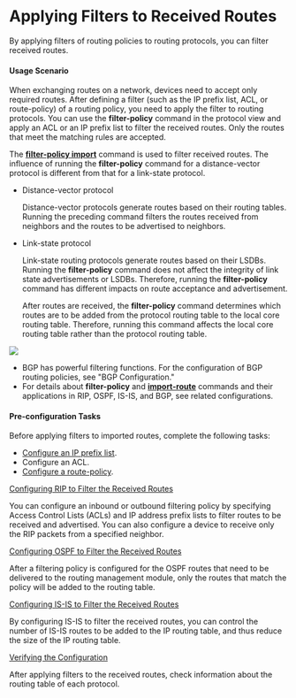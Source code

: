 Applying Filters to Received Routes
===================================

By applying filters of routing policies to routing protocols, you can filter received routes.

#### Usage Scenario

When exchanging routes on a network, devices need to accept only required routes. After defining a filter (such as the IP prefix list, ACL, or route-policy) of a routing policy, you need to apply the filter to routing protocols. You can use the **filter-policy** command in the protocol view and apply an ACL or an IP prefix list to filter the received routes. Only the routes that meet the matching rules are accepted.

The [**filter-policy import**](cmdqueryname=filter-policy+import) command is used to filter received routes. The influence of running the **filter-policy** command for a distance-vector protocol is different from that for a link-state protocol.

* Distance-vector protocol
  
  Distance-vector protocols generate routes based on their routing tables. Running the preceding command filters the routes received from neighbors and the routes to be advertised to neighbors.
* Link-state protocol
  
  Link-state routing protocols generate routes based on their LSDBs. Running the **filter-policy** command does not affect the integrity of link state advertisements or LSDBs. Therefore, running the **filter-policy** command has different impacts on route acceptance and advertisement.
  
  After routes are received, the **filter-policy** command determines which routes are to be added from the protocol routing table to the local core routing table. Therefore, running this command affects the local core routing table rather than the protocol routing table.

![](../../../../public_sys-resources/note_3.0-en-us.png) 

* BGP has powerful filtering functions. For the configuration of BGP routing policies, see "BGP Configuration."
* For details about **filter-policy** and [**import-route**](cmdqueryname=import-route) commands and their applications in RIP, OSPF, IS-IS, and BGP, see related configurations.


#### Pre-configuration Tasks

Before applying filters to imported routes, complete the following tasks:

* [Configure an IP prefix list](dc_vrp_route-policy_cfg_0003.html).
* Configure an ACL.
* [Configure a route-policy](dc_vrp_route-policy_cfg_0007.html).


[Configuring RIP to Filter the Received Routes](../../../../software/nev8r10_vrpv8r16/user/vrp/dc_vrp_route-policy_cfg_0041.html)

You can configure an inbound or outbound filtering policy by specifying Access Control Lists (ACLs) and IP address prefix lists to filter routes to be received and advertised. You can also configure a device to receive only the RIP packets from a specified neighbor.

[Configuring OSPF to Filter the Received Routes](../../../../software/nev8r10_vrpv8r16/user/vrp/dc_vrp_route-policy_cfg_0033.html)

After a filtering policy is configured for the OSPF routes that need to be delivered to the routing management module, only the routes that match the policy will be added to the routing table.

[Configuring IS-IS to Filter the Received Routes](../../../../software/nev8r10_vrpv8r16/user/vrp/dc_vrp_route-policy_cfg_0034.html)

By configuring IS-IS to filter the received routes, you can control the number of IS-IS routes to be added to the IP routing table, and thus reduce the size of the IP routing table.

[Verifying the Configuration](../../../../software/nev8r10_vrpv8r16/user/vrp/dc_vrp_route-policy_cfg_0016.html)

After applying filters to the received routes, check information about the routing table of each protocol.